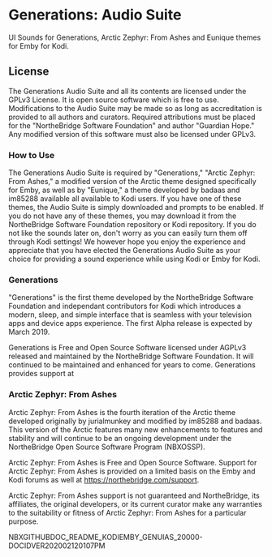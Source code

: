 # Generations: Audio Suite
UI Sounds for Generations, Arctic Zephyr: From Ashes and Eunique themes for Emby for Kodi.

## License
The Generations Audio Suite and all its contents are licensed under the GPLv3 License. It is open source software which is free to use. Modifications to the Audio Suite may be made so as long as accreditation is provided to all authors and curators. Required attributions must be placed for the "NortheBridge Software Foundation" and author "Guardian Hope." Any modified version of this software must also be licensed under GPLv3.

### How to Use
The Generations Audio Suite is required by "Generations," "Arctic Zephyr: From Ashes," a modified version of the Arctic theme designed specifically for Emby, as well as by "Eunique," a theme developed by badaas and im85288 available all available to Kodi users. If you have one of these themes, the Audio Suite is simply downloaded and prompts to be enabled. If you do not have any of these themes, you may download it from the NortheBridge Software Foundation repository or Kodi repository. If you do not like the sounds later on, don't worry as you can easily turn them off through Kodi settings! We however hope you enjoy the experience and appreciate that you have elected the Generations Audio Suite as your choice for providing a sound experience while using Kodi or Emby for Kodi.

### Generations
"Generations" is the first theme developed by the NortheBridge Software Foundation and independant contributors for Kodi which introduces a modern, sleep, and simple interface that is seamless with your television apps and device apps experience. The first Alpha release is expected by March 2019.

Generations is Free and Open Source Software licensed under AGPLv3 released and maintained by the NortheBridge Software Foundation. It will continued to be maintained and enhanced for years to come. Generations provides support at

### Arctic Zephyr: From Ashes
Arctic Zephyr: From Ashes is the fourth iteration of the Arctic theme developed originally by jurialmunkey and modified by im85288 and badaas. This version of the Arctic features many new enhancements to features and stability and will continue to be an ongoing development under the NortheBridge Open Source Software Program (NBXOSSP).

Arctic Zephyr: From Ashes is Free and Open Source Software. Support for Arctic Zephyr: From Ashes is provided on a limited basis on the Emby and Kodi forums as well at https://northebridge.com/support.

Arctic Zephyr: From Ashes support is not guaranteed and NortheBridge, its affiliates, the original developers, or its current curator make any warranties to the suitability or fitness of Arctic Zephyr: From Ashes for a particular purpose.

NBXGITHUBDOC_README_KODIEMBY_GENUIAS_20000-DOCIDVER202002120107PM
